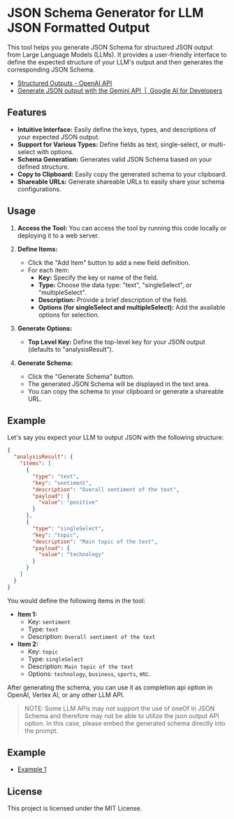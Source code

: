 # JSON Schema Generator for LLM JSON Formatted Output

This tool helps you generate JSON Schema for structured JSON output from Large Language Models (LLMs). It provides a user-friendly interface to define the expected structure of your LLM's output and then generates the corresponding JSON Schema.

- [Structured Outputs \- OpenAI API](https://platform.openai.com/docs/guides/structured-outputs/example-response)
- [Generate JSON output with the Gemini API  \|  Google AI for Developers](https://ai.google.dev/gemini-api/docs/json-mode?hl=en&lang=node)

## Features

- **Intuitive Interface:** Easily define the keys, types, and descriptions of your expected JSON output.
- **Support for Various Types:** Define fields as text, single-select, or multi-select with options.
- **Schema Generation:** Generates valid JSON Schema based on your defined structure.
- **Copy to Clipboard:** Easily copy the generated schema to your clipboard.
- **Shareable URLs:** Generate shareable URLs to easily share your schema configurations.

## Usage

1. **Access the Tool:** You can access the tool by running this code locally or deploying it to a web server.

2. **Define Items:**
    - Click the "Add Item" button to add a new field definition.
    - For each item:
        - **Key:** Specify the key or name of the field.
        - **Type:** Choose the data type: "text", "singleSelect", or "multipleSelect".
        - **Description:** Provide a brief description of the field.
        - **Options (for singleSelect and multipleSelect):** Add the available options for selection.

3. **Generate Options:**
    - **Top Level Key:** Define the top-level key for your JSON output (defaults to "analysisResult").

4. **Generate Schema:**
    - Click the "Generate Schema" button.
    - The generated JSON Schema will be displayed in the text area.
    - You can copy the schema to your clipboard or generate a shareable URL.

## Example

Let's say you expect your LLM to output JSON with the following structure:

```json
{
  "analysisResult": {
    "items": [
      {
        "type": "text",
        "key": "sentiment",
        "description": "Overall sentiment of the text",
        "payload": {
          "value": "positive"
        }
      },
      {
        "type": "singleSelect",
        "key": "topic",
        "description": "Main topic of the text",
        "payload": {
          "value": "technology"
        }
      }
    ]
  }
}
```

You would define the following items in the tool:

- **Item 1:**
  - Key: `sentiment`
  - Type: `text`
  - Description: `Overall sentiment of the text`
- **Item 2:**
  - Key: `topic`
  - Type: `singleSelect`
  - Description: `Main topic of the text`
  - Options: `technology`, `business`, `sports`, etc.

After generating the schema, you can use it as completion api option in OpenAI, Vertex AI, or any other LLM API.

> NOTE: Some LLM APIs may not support the use of oneOf in JSON Schema and therefore may not be able to utilize the json output API option. In this case, please embed the generated schema directly into the prompt.

## Example

- [Example 1](https://ainoya.github.io/llm-output-format-gen/?items=%5B%7B%22key%22%3A%22summary%22%2C%22type%22%3A%22text%22%2C%22description%22%3A%22summarize+following+text.%22%7D%2C%7B%22key%22%3A%22tags%22%2C%22type%22%3A%22multipleSelect%22%2C%22description%22%3A%22Topics+of+following+text.%22%2C%22options%22%3A%5B%22sport%22%2C%22technology%22%5D%7D%5D&topLevelKey=result)

## License

This project is licensed under the MIT License.
